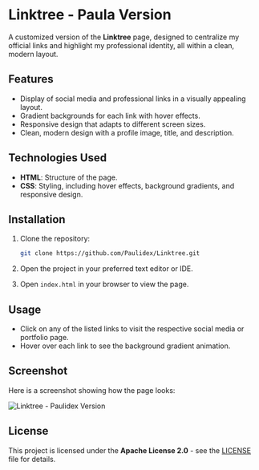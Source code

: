 # Linktree - Paula Version

A customized version of the **Linktree** page, designed to centralize my official links and highlight my professional identity, all within a clean, modern layout.

## Features

* Display of social media and professional links in a visually appealing layout.
* Gradient backgrounds for each link with hover effects.
* Responsive design that adapts to different screen sizes.
* Clean, modern design with a profile image, title, and description.

## Technologies Used

* **HTML**: Structure of the page.
* **CSS**: Styling, including hover effects, background gradients, and responsive design.

## Installation

1. Clone the repository:

   ```bash
   git clone https://github.com/Paulidex/Linktree.git
   ```

2. Open the project in your preferred text editor or IDE.

3. Open `index.html` in your browser to view the page.

## Usage

* Click on any of the listed links to visit the respective social media or portfolio page.
* Hover over each link to see the background gradient animation.

## Screenshot

Here is a screenshot showing how the page looks:

![Linktree - Paulidex Version](path/to/capture.png)

## License

This project is licensed under the **Apache License 2.0** - see the [LICENSE](LICENSE) file for details.
